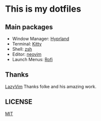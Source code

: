 # This is my dotfiles  

## Main packages  

* Window Manager: [Hyprland](https://github.com/hyprwm/Hyprland)  
* Terminal: [Kitty](https://github.com/kovidgoyal/kitty)  
* Shell: [zsh](https://www.zsh.org/)  
* Editor: [neovim](https://github.com/neovim/neovim)  
* Launch Menus: [Rofi](https://github.com/davatorium/rofi)  

## Thanks

[LazyVim](https://github.com/LazyVim/LazyVim)
Thanks folke and his amazing work.  

## LICENSE

[MIT](./LICENSE)
